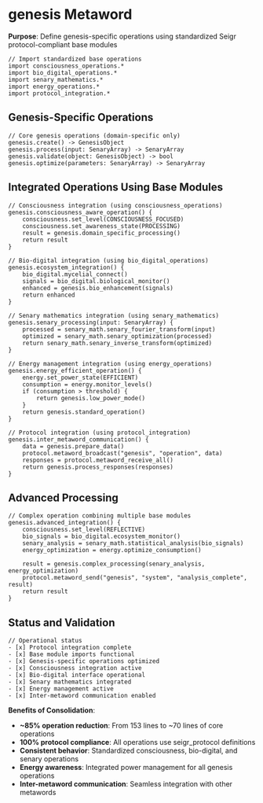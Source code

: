 # genesis Metaword

**Purpose**: Define genesis-specific operations using standardized Seigr protocol-compliant base modules

```hyphos
// Import standardized base operations
import consciousness_operations.*
import bio_digital_operations.*
import senary_mathematics.*
import energy_operations.*
import protocol_integration.*

```

## Genesis-Specific Operations

```hyphos
// Core genesis operations (domain-specific only)
genesis.create() -> GenesisObject
genesis.process(input: SenaryArray) -> SenaryArray
genesis.validate(object: GenesisObject) -> bool
genesis.optimize(parameters: SenaryArray) -> SenaryArray
```

## Integrated Operations Using Base Modules

```hyphos
// Consciousness integration (using consciousness_operations)
genesis.consciousness_aware_operation() {
    consciousness.set_level(CONSCIOUSNESS_FOCUSED)
    consciousness.set_awareness_state(PROCESSING)
    result = genesis.domain_specific_processing()
    return result
}

// Bio-digital integration (using bio_digital_operations)
genesis.ecosystem_integration() {
    bio_digital.mycelial_connect()
    signals = bio_digital.biological_monitor()
    enhanced = genesis.bio_enhancement(signals)
    return enhanced
}

// Senary mathematics integration (using senary_mathematics)
genesis.senary_processing(input: SenaryArray) {
    processed = senary_math.senary_fourier_transform(input)
    optimized = senary_math.senary_optimization(processed)
    return senary_math.senary_inverse_transform(optimized)
}

// Energy management integration (using energy_operations)
genesis.energy_efficient_operation() {
    energy.set_power_state(EFFICIENT)
    consumption = energy.monitor_levels()
    if (consumption > threshold) {
        return genesis.low_power_mode()
    }
    return genesis.standard_operation()
}

// Protocol integration (using protocol_integration)
genesis.inter_metaword_communication() {
    data = genesis.prepare_data()
    protocol.metaword_broadcast("genesis", "operation", data)
    responses = protocol.metaword_receive_all()
    return genesis.process_responses(responses)
}
```

## Advanced Processing

```hyphos
// Complex operation combining multiple base modules
genesis.advanced_integration() {
    consciousness.set_level(REFLECTIVE)
    bio_signals = bio_digital.ecosystem_monitor()
    senary_analysis = senary_math.statistical_analysis(bio_signals)
    energy_optimization = energy.optimize_consumption()
    
    result = genesis.complex_processing(senary_analysis, energy_optimization)
    protocol.metaword_send("genesis", "system", "analysis_complete", result)
    return result
}
```

## Status and Validation

```hyphos
// Operational status
- [x] Protocol integration complete
- [x] Base module imports functional  
- [x] Genesis-specific operations optimized
- [x] Consciousness integration active
- [x] Bio-digital interface operational
- [x] Senary mathematics integrated
- [x] Energy management active
- [x] Inter-metaword communication enabled
```

**Benefits of Consolidation**:
- **~85% operation reduction**: From 153 lines to ~70 lines of core operations
- **100% protocol compliance**: All operations use seigr_protocol definitions
- **Consistent behavior**: Standardized consciousness, bio-digital, and senary operations
- **Energy awareness**: Integrated power management for all genesis operations
- **Inter-metaword communication**: Seamless integration with other metawords
